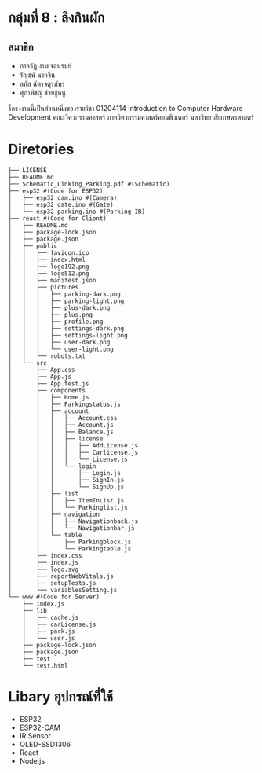 # กลุ่มที่ 8 : ลิงกินผัก

## สมาชิก
- กาลวัฏ งามเจตนรมย์
- รัญชน์ นาคจีน
- ลภัส ฉัตรจตุรภัทร
- ศุภาพิชญ์ ช่วยชูหนู

โครงงานนี้เป็นส่วนหนึ่งของรายวิชา 01204114 Introduction to Computer Hardware Development คณะวิศวกรรมศาสตร์ ภาควิศวกรรมศาสตร์คอมพิวเตอร์ มหาวิทยาลัยเกษตรศาสตร์

# Diretories
```
├── LICENSE
├── README.md
├── Schematic_Linking_Parking.pdf #(Schematic)
├── esp32 #(Code for ESP32)
│   ├── esp32_cam.ino #(Camera)
│   ├── esp32_gate.ino #(Gate)
│   └── esp32_parking.ino #(Parking IR)
├── react #(Code for Client)
│   ├── README.md
│   ├── package-lock.json
│   ├── package.json
│   ├── public
│   │   ├── favicon.ico
│   │   ├── index.html
│   │   ├── logo192.png
│   │   ├── logo512.png
│   │   ├── manifest.json
│   │   ├── pictures
│   │   │   ├── parking-dark.png
│   │   │   ├── parking-light.png
│   │   │   ├── plus-dark.png
│   │   │   ├── plus.png
│   │   │   ├── profile.png
│   │   │   ├── settings-dark.png
│   │   │   ├── settings-light.png
│   │   │   ├── user-dark.png
│   │   │   └── user-light.png
│   │   └── robots.txt
│   └── src
│       ├── App.css
│       ├── App.js
│       ├── App.test.js
│       ├── components
│       │   ├── Home.js
│       │   ├── Parkingstatus.js
│       │   ├── account
│       │   │   ├── Account.css
│       │   │   ├── Account.js
│       │   │   ├── Balance.js
│       │   │   ├── license
│       │   │   │   ├── AddLicense.js
│       │   │   │   ├── Carlicense.js
│       │   │   │   └── License.js
│       │   │   └── login
│       │   │       ├── Login.js
│       │   │       ├── SignIn.js
│       │   │       └── SignUp.js
│       │   ├── list
│       │   │   ├── ItemInList.js
│       │   │   └── Parkinglist.js
│       │   ├── navigation
│       │   │   ├── Navigationback.js
│       │   │   └── Navigationbar.js
│       │   └── table
│       │       ├── Parkingblock.js
│       │       └── Parkingtable.js
│       ├── index.css
│       ├── index.js
│       ├── logo.svg
│       ├── reportWebVitals.js
│       ├── setupTests.js
│       └── variablesSetting.js
└── www #(Code for Server)
    ├── index.js
    ├── lib
    │   ├── cache.js
    │   ├── carLicense.js
    │   ├── park.js
    │   └── user.js
    ├── package-lock.json
    ├── package.json
    ├── test
    └── test.html
```
# Libary อุปกรณ์ที่ใช้
- ESP32
- ESP32-CAM
- IR Sensor
- OLED-SSD1306
- React
- Node.js